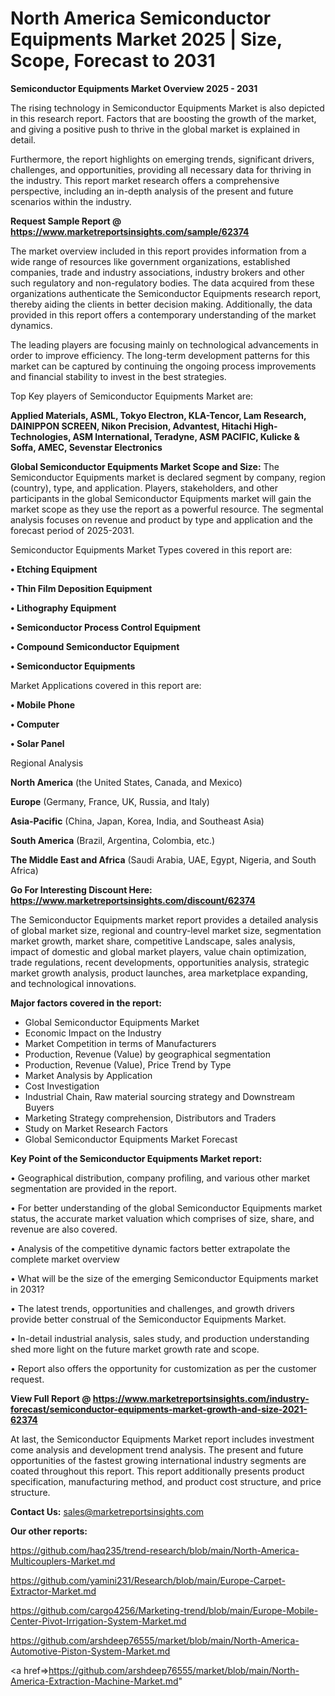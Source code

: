  # North America Semiconductor Equipments Market 2025 | Size, Scope, Forecast to 2031

<Strong> Semiconductor Equipments Market Overview 2025 - 2031</strong>

The rising technology in Semiconductor Equipments Market is also depicted in this research report. Factors that are boosting the growth of the market, and giving a positive push to thrive in the global market is explained in detail.

Furthermore, the report highlights on emerging trends, significant drivers, challenges, and opportunities, providing all necessary data for thriving in the industry. This report market research offers a comprehensive perspective, including an in-depth analysis of the present and future scenarios within the industry.

<strong>Request Sample Report @ <a href=https://www.marketreportsinsights.com/sample/62374>https://www.marketreportsinsights.com/sample/62374</a></strong>

The market overview included in this report provides information from a wide range of resources like government organizations, established companies, trade and industry associations, industry brokers and other such regulatory and non-regulatory bodies. The data acquired from these organizations authenticate the Semiconductor Equipments research report, thereby aiding the clients in better decision making. Additionally, the data provided in this report offers a contemporary understanding of the market dynamics.

The leading players are focusing mainly on technological advancements in order to improve efficiency. The long-term development patterns for this market can be captured by continuing the ongoing process improvements and financial stability to invest in the best strategies.

Top Key players of Semiconductor Equipments Market are:

<strong>Applied Materials, ASML, Tokyo Electron, KLA-Tencor, Lam Research, DAINIPPON SCREEN, Nikon Precision, Advantest, Hitachi High-Technologies, ASM International, Teradyne, ASM PACIFIC, Kulicke & Soffa, AMEC, Sevenstar Electronics</strong>

<strong><b>Global Semiconductor Equipments Market Scope and Size:</b></strong>
The Semiconductor Equipments market is declared segment by company, region (country), type, and application. Players, stakeholders, and other participants in the global Semiconductor Equipments market will gain the market scope as they use the report as a powerful resource. The segmental analysis focuses on revenue and product by type and application and the forecast period of 2025-2031.

Semiconductor Equipments Market Types covered in this report are:

<strong>• Etching Equipment

• Thin Film Deposition Equipment

• Lithography Equipment

• Semiconductor Process Control Equipment

• Compound Semiconductor Equipment

• Semiconductor Equipments</strong>

Market Applications covered in this report are:

<strong>• Mobile Phone

• Computer

• Solar Panel</strong> 

Regional Analysis

<strong>North America</strong> (the United States, Canada, and Mexico)

<strong>Europe</strong> (Germany, France, UK, Russia, and Italy)

<strong>Asia-Pacific</strong> (China, Japan, Korea, India, and Southeast Asia)

<strong>South America</strong> (Brazil, Argentina, Colombia, etc.)

<strong>The Middle East and Africa</strong> (Saudi Arabia, UAE, Egypt, Nigeria, and South Africa)

<strong>Go For Interesting Discount Here: <a href=https://www.marketreportsinsights.com/discount/62374>https://www.marketreportsinsights.com/discount/62374</a></strong>

The Semiconductor Equipments market report provides a detailed analysis of global market size, regional and country-level market size, segmentation market growth, market share, competitive Landscape, sales analysis, impact of domestic and global market players, value chain optimization, trade regulations, recent developments, opportunities analysis, strategic market growth analysis, product launches, area marketplace expanding, and technological innovations.

<strong><b>Major factors covered in the report:</b></strong>
<ul>
  <li>Global Semiconductor Equipments Market </li>
  <li>Economic Impact on the Industry</li>
  <li>Market Competition in terms of Manufacturers</li>
  <li>Production, Revenue (Value) by geographical segmentation</li>
  <li>Production, Revenue (Value), Price Trend by Type</li>
  <li>Market Analysis by Application</li>
  <li>Cost Investigation</li>
  <li>Industrial Chain, Raw material sourcing strategy and Downstream Buyers</li>
  <li>Marketing Strategy comprehension, Distributors and Traders</li>
  <li>Study on Market Research Factors</li>
  <li>Global Semiconductor Equipments Market Forecast</li>
</ul>

<strong><b>Key Point of the Semiconductor Equipments Market report:</b></strong>

• Geographical distribution, company profiling, and various other market segmentation are provided in the report.

• For better understanding of the global Semiconductor Equipments market status, the accurate market valuation which comprises of size, share, and revenue are also covered.

• Analysis of the competitive dynamic factors better extrapolate the complete market overview

• What will be the size of the emerging Semiconductor Equipments market in 2031?

• The latest trends, opportunities and challenges, and growth drivers provide better construal of the Semiconductor Equipments Market.

• In-detail industrial analysis, sales study, and production understanding shed more light on the future market growth rate and scope.

• Report also offers the opportunity for customization as per the customer request.

<strong><b>View Full Report @ <a href=https://www.marketreportsinsights.com/industry-forecast/semiconductor-equipments-market-growth-and-size-2021-62374>https://www.marketreportsinsights.com/industry-forecast/semiconductor-equipments-market-growth-and-size-2021-62374</a></b></strong>


At last, the Semiconductor Equipments Market report includes investment come analysis and development trend analysis. The present and future opportunities of the fastest growing international industry segments are coated throughout this report. This report additionally presents product specification, manufacturing method, and product cost structure, and price structure.

<strong>Contact Us:</strong>
sales@marketreportsinsights.com

<strong>Our other reports:</strong>

<a href=https://github.com/haq235/trend-research/blob/main/North-America-Multicouplers-Market.md>https://github.com/haq235/trend-research/blob/main/North-America-Multicouplers-Market.md</a>

<a href=https://github.com/yamini231/Research/blob/main/Europe-Carpet-Extractor-Market.md>https://github.com/yamini231/Research/blob/main/Europe-Carpet-Extractor-Market.md</a>

<a href=https://github.com/cargo4256/Marketing-trend/blob/main/Europe-Mobile-Center-Pivot-Irrigation-System-Market.md>https://github.com/cargo4256/Marketing-trend/blob/main/Europe-Mobile-Center-Pivot-Irrigation-System-Market.md</a>

<a href=https://github.com/arshdeep76555/market/blob/main/North-America-Automotive-Piston-System-Market.md>https://github.com/arshdeep76555/market/blob/main/North-America-Automotive-Piston-System-Market.md</a>

<a href=>https://github.com/arshdeep76555/market/blob/main/North-America-Extraction-Machine-Market.md</a>"

